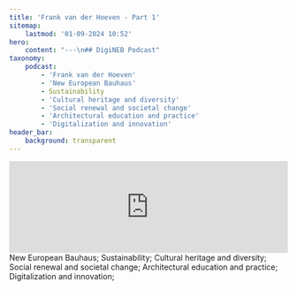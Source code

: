 ```yaml
---
title: 'Frank van der Hoeven - Part 1'
sitemap:
    lastmod: '01-09-2024 10:52'
hero:
    content: "---\n## DigiNEB Podcast"
taxonomy:
    podcast:
        - 'Frank van der Hoeven'
        - 'New European Bauhaus'
        - Sustainability
        - 'Cultural heritage and diversity'
        - 'Social renewal and societal change'
        - 'Architectural education and practice'
        - 'Digitalization and innovation'
header_bar:
    background: transparent
---
```


<iframe title="digineb" width="100%" height="166" scrolling="no" frameborder="no" allow="autoplay" src="https://w.soundcloud.com/player/?url=https%3A//api.soundcloud.com/tracks/1908103010&color=%234b4815&auto_play=false&hide_related=false&show_comments=true&show_user=true&show_reposts=false&show_teaser=false"></iframe>
New European Bauhaus;
Sustainability;
Cultural heritage and diversity;
Social renewal and societal change;
Architectural education and practice;
Digitalization and innovation;